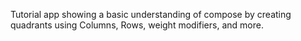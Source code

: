Tutorial app showing a basic understanding of compose by creating quadrants using Columns, Rows, weight modifiers, and more.
